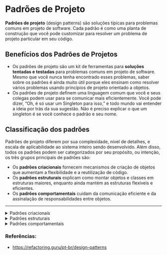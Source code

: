 # Padrões de Projeto

**Padrões de projeto** (design patterns) são soluções típicas para problemas comuns em projeto de software. Cada padrão é como uma planta de construção que você pode customizar para resolver um problema de projeto particular em seu código.

## Benefícios dos Padrões de Projetos

-   Os padrões de projeto são um kit de ferramentas para  **soluções tentadas e testadas**  para problemas comuns em projeto de software. Mesmo que você nunca tenha encontrado esses problemas, saber sobre os padrões é ainda muito útil porque eles ensinam como resolver vários problemas usando princípios de projeto orientado a objetos.
-   Os padrões de projeto definem uma linguagem comum que você e seus colegas podem usar para se comunicar mais eficientemente. Você pode dizer, “Oh, é só usar um Singleton para isso,” e todo mundo vai entender a ideia por trás da sua sugestão. Não é preciso explicar o que um singleton é se você conhece o padrão e seu nome.

## Classificação dos padrões

Padrões de projeto diferem por sua complexidade, nível de detalhes, e escala de aplicabilidade ao sistema inteiro sendo desenvolvido. Além disso, todos os padrões podem ser categorizados por seu propósito, ou intenção, os três grupos principais de padrões são:

-   Os  **padrões criacionais**  fornecem mecanismos de criação de objetos que aumentam a flexibilidade e a reutilização de código.
-   Os  **padrões estruturais**  explicam como montar objetos e classes em estruturas maiores, enquanto ainda mantém as estruturas flexíveis e eficientes.
-   Os  **padrões comportamentais**  cuidam da comunicação eficiente e da assinalação de responsabilidades entre objetos.

----

<details>
  <summary>Padrões criacionais</summary>
  
  # Factory Method
  
  O Factory Method é um padrão criacional de projeto que fornece uma interface para criar objetos em uma superclasse, mas permite que as subclasses alterem o tipo de objetos que serão criados.
  
  ![](https://refactoring.guru/images/patterns/content/factory-method/factory-method-pt-br-2x.png#gh-light-mode-only)

  ## Problema / Motivação

  Imagine que você está criando uma aplicação de gerenciamento de logística. A primeira versão da sua aplicação pode lidar apenas com o transporte de caminhões, portanto a maior parte do seu código fica dentro da classe Caminhão.

Depois de um tempo, sua aplicação se torna bastante popular. Todos os dias você recebe dezenas de solicitações de empresas de transporte marítimo para incorporar a logística marítima na aplicação.
  
  ![](https://refactoring.guru/images/patterns/diagrams/factory-method/problem1-pt-br-2x.png#gh-light-mode-only)
  
  Boa notícia, certo? Mas e o código? Atualmente, a maior parte do seu código é acoplada à classe **Caminhão**. Adicionar **Navio** à aplicação exigiria alterações em toda a base de código. Além disso, se mais tarde você decidir adicionar outro tipo de transporte à aplicação, provavelmente precisará fazer todas essas alterações novamente.

Como resultado, você terá um código bastante sujo, repleto de condicionais que alteram o comportamento da aplicação, dependendo da classe de objetos de transporte.

  ## Solução


  ## Quando devemos aplicar?
  
</details>

<details>
  <summary>Padrões estruturais</summary>
  
</details>

<details>
  <summary>Padrões comportamentais</summary>
  
</details>


### Referências:

- https://refactoring.guru/pt-br/design-patterns
